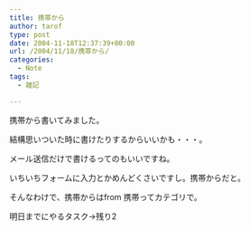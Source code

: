 ```yaml
---
title: 携帯から
author: tarof
type: post
date: 2004-11-18T12:37:39+00:00
url: /2004/11/18/携帯から/
categories:
  - Note
tags:
  - 雑記

---
```

携帯から書いてみました。
  
結構思いついた時に書けたりするからいいかも・・・。

メール送信だけで書けるってのもいいですね。
  
いちいちフォームに入力とかめんどくさいですし。携帯からだと。

そんなわけで、携帯からはfrom 携帯ってカテゴリで。

明日までにやるタスク→残り2